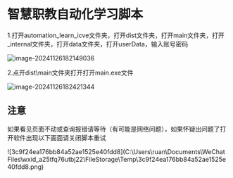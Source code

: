 # 智慧职教自动化学习脚本

1.打开automation_learn_icve文件夹，打开dist文件夹，打开main文件夹，打开_internal文件夹，打开data文件夹，打开userData，输入账号密码

![image-20241126182149036](C:\Users\ruan\AppData\Roaming\Typora\typora-user-images\image-20241126182149036.png)

2.点开dist\main文件夹打开打开main.exe文件

![image-20241126182421344](C:\Users\ruan\AppData\Roaming\Typora\typora-user-images\image-20241126182421344.png)

## 注意

如果看见页面不动或查询报错请等待（有可能是网络问题），如果怀疑出问题了打开软件出现以下画面请关闭脚本重试

![3c9f24ea176bb84a52ae1525e40fdd8](C:\Users\ruan\Documents\WeChat Files\wxid_a25tfq76utbj22\FileStorage\Temp\3c9f24ea176bb84a52ae1525e40fdd8.png)
